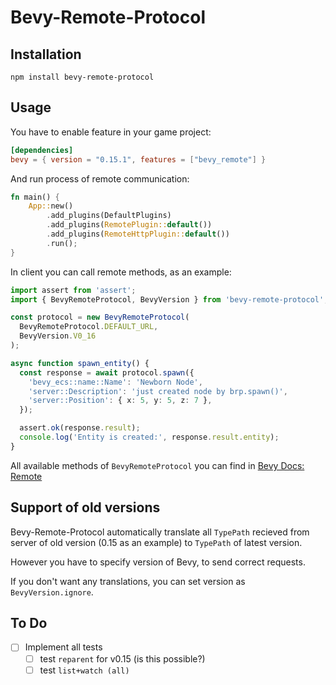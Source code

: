 # Bevy-Remote-Protocol

## Installation

```
npm install bevy-remote-protocol
```

## Usage

You have to enable feature in your game project:

```toml
[dependencies]
bevy = { version = "0.15.1", features = ["bevy_remote"] }
```

And run process of remote communication:

```rust
fn main() {
    App::new()
        .add_plugins(DefaultPlugins)
        .add_plugins(RemotePlugin::default())
        .add_plugins(RemoteHttpPlugin::default())
        .run();
}
```

In client you can call remote methods, as an example:

```typescript
import assert from 'assert';
import { BevyRemoteProtocol, BevyVersion } from 'bevy-remote-protocol';

const protocol = new BevyRemoteProtocol(
  BevyRemoteProtocol.DEFAULT_URL,
  BevyVersion.V0_16
);

async function spawn_entity() {
  const response = await protocol.spawn({
    'bevy_ecs::name::Name': 'Newborn Node',
    'server::Description': 'just created node by brp.spawn()',
    'server::Position': { x: 5, y: 5, z: 7 },
  });

  assert.ok(response.result);
  console.log('Entity is created:', response.result.entity);
}
```

All available methods of `BevyRemoteProtocol` you can find in [Bevy Docs: Remote](https://docs.rs/bevy/latest/bevy/remote/index.html)

## Support of old versions

Bevy-Remote-Protocol automatically translate all `TypePath` recieved from server of old version (0.15 as an example) to `TypePath` of latest version.

However you have to specify version of Bevy, to send correct requests.

If you don't want any translations, you can set version as `BevyVersion.ignore`.

## To Do

- [ ] Implement all tests
  - [ ] test `reparent` for v0.15 (is this possible?)
  - [ ] test `list+watch (all)`
